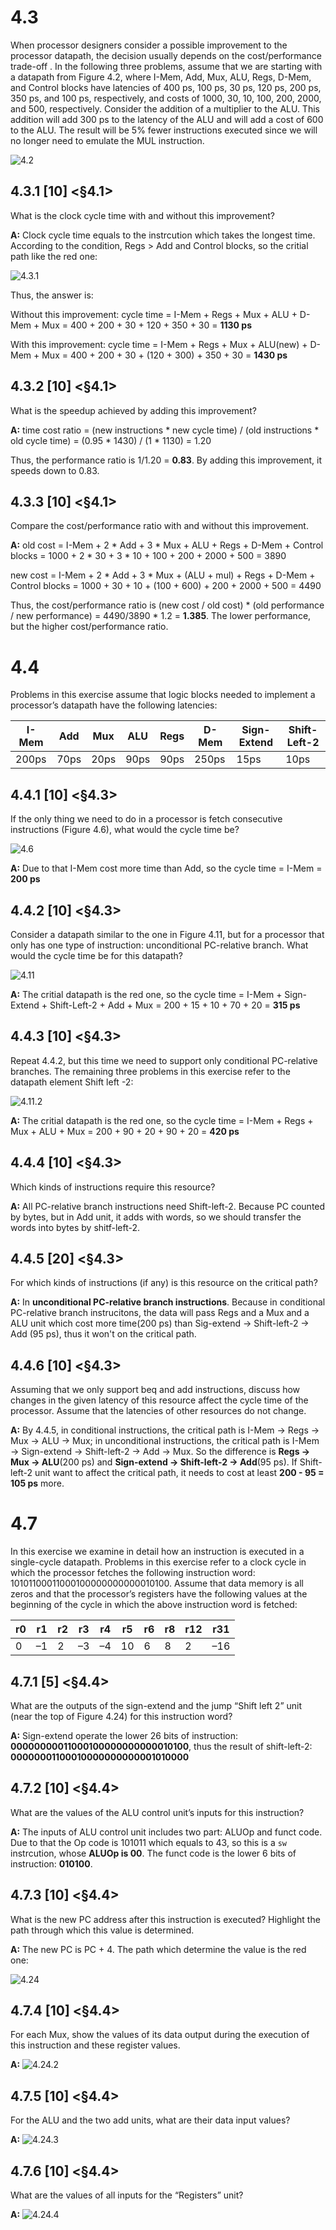 # 4.3 
When processor designers consider a possible improvement to the processor datapath, the decision usually depends on the cost/performance trade-off . In the following three problems, assume that we are starting with a datapath from Figure 4.2, where I-Mem, Add, Mux, ALU, Regs, D-Mem, and Control blocks have latencies of 400 ps, 100 ps, 30 ps, 120 ps, 200 ps, 350 ps, and 100 ps, respectively, and costs of 1000, 30, 10, 100, 200, 2000, and 500, respectively. Consider the addition of a multiplier to the ALU.  This addition will add 300 ps to the latency of the ALU and will add a cost of 600 to the ALU.  The result will be 5% fewer instructions executed since we will no longer need to emulate the MUL instruction. 

![4.2](4.2.png)

## 4.3.1 [10] <§4.1> 
What is the clock cycle time with and without this improvement? 

**A:** Clock cycle time equals to the instrcution which takes the longest time. According to the condition, Regs > Add and Control blocks, so the critial path like the red one:

![4.3.1](4.3.1.png)

Thus, the answer is:

Without this improvement: cycle time = I-Mem + Regs + Mux + ALU + D-Mem + Mux = 400 + 200 + 30 + 120 + 350 + 30 = **1130 ps**

With this improvement: cycle time = I-Mem + Regs + Mux + ALU(new) + D-Mem + Mux = 400 + 200 + 30 + (120 + 300) + 350 + 30 = **1430 ps**

## 4.3.2 [10] <§4.1> 
What is the speedup achieved by adding this improvement?

**A:** time cost ratio = (new instructions * new cycle time) / (old instructions * old cycle time) = (0.95 * 1430) / (1 * 1130) = 1.20

Thus, the performance ratio is 1/1.20 = **0.83**. By adding this improvement, it speeds down to 0.83.


## 4.3.3 [10] <§4.1> 
Compare the cost/performance ratio with and without this improvement.

**A:** old cost = I-Mem + 2 * Add + 3 * Mux + ALU + Regs + D-Mem + Control blocks = 1000 + 2 * 30 + 3 * 10 + 100 + 200 + 2000 + 500 = 3890

new cost = I-Mem + 2 * Add + 3 * Mux + (ALU + mul) + Regs + D-Mem + Control blocks = 1000 + 30 + 10 + (100 + 600) + 200 + 2000 + 500 = 4490

Thus, the cost/performance ratio is (new cost / old cost) * (old performance / new performance) = 4490/3890 * 1.2 = **1.385**. The lower performance, but the higher cost/performance ratio.

# 4.4
Problems in this exercise assume that logic blocks needed to implement a processor’s datapath have the following latencies:

| I-Mem | Add  | Mux  | ALU  | Regs | D-Mem | Sign-Extend | Shift-Left-2 |
| ----- | ---- | ---- | ---- | ---- | ----- | ----------- | ------------ |
| 200ps | 70ps | 20ps | 90ps | 90ps | 250ps | 15ps        | 10ps         |

## 4.4.1 [10] <§4.3> 
If the only thing we need to do in a processor is fetch consecutive instructions (Figure 4.6), what would the cycle time be? 

![4.6](4.6.png)

**A:** Due to that I-Mem cost more time than Add, so the cycle time = I-Mem = **200 ps**

## 4.4.2 [10] <§4.3> 
Consider a datapath similar to the one in Figure 4.11, but for a processor that only has one type of instruction: unconditional PC-relative branch. What would the cycle time be for this datapath? 

![4.11](4.11.png)

**A:**  The critial datapath is the red one, so the cycle time = I-Mem + Sign-Extend + Shift-Left-2 + Add + Mux = 200 + 15 + 10 + 70 + 20 = **315 ps**

## 4.4.3 [10] <§4.3> 
Repeat 4.4.2, but this time we need to support only conditional PC-relative branches. The remaining three problems in this exercise refer to the datapath element Shift left -2: 

![4.11.2](4.11.2.png)

**A:** The critial datapath is the red one, so the cycle time = I-Mem + Regs + Mux + ALU + Mux = 200 + 90 + 20 + 90 + 20 = **420 ps**

## 4.4.4 [10] <§4.3> 
Which kinds of instructions require this resource? 

**A:** All PC-relative branch instructions need Shift-left-2. Because PC counted by bytes, but in Add unit, it adds with words, so we should transfer the words into bytes by shitf-left-2.

## 4.4.5 [20] <§4.3> 
For which kinds of instructions (if any) is this resource on the critical path? 

**A:** In **unconditional PC-relative branch instructions**. Because in conditional PC-relative branch instrucitons, the data will pass Regs and a Mux and a ALU unit which cost more time(200 ps) than Sig-extend -> Shift-left-2 -> Add (95 ps), thus it won't on the critical path.

## 4.4.6 [10] <§4.3> 
Assuming that we only support beq and add instructions, discuss how changes in the given latency of this resource affect the cycle time of the processor. Assume that the latencies of other resources do not change.

**A:** By 4.4.5, in conditional instructions, the critical path is I-Mem -> Regs -> Mux -> ALU -> Mux; in unconditional instructions, the critical path is I-Mem -> Sign-extend -> Shift-left-2 -> Add -> Mux. So the difference is **Regs -> Mux -> ALU**(200 ps) and **Sign-extend -> Shift-left-2 -> Add**(95 ps). If Shift-left-2 unit want to affect the critical path, it needs to cost at least **200 - 95 = 105 ps** more. 

# 4.7
In this exercise we examine in detail how an instruction is executed in a single-cycle datapath. Problems in this exercise refer to a clock cycle in which the processor fetches the following instruction word: 10101100011000100000000000010100. Assume that data memory is all zeros and that the processor’s registers have the following values at the beginning of the cycle in which the above instruction word is fetched:

| r0  | r1  | r2  | r3  | r4  | r5  | r6  | r8  | r12 | r31 |
| --- | --- | --- | --- | --- | --- | --- | --- | --- | --- |
| 0   | –1  | 2   | –3  | –4  | 10  | 6   | 8   | 2   | –16 |

## 4.7.1 [5] <§4.4> 
What are the outputs of the sign-extend and the jump “Shift  left  2” unit (near the top of Figure 4.24) for this instruction word? 

**A:** Sign-extend operate the lower 26 bits of instruction: **00000000011000100000000000010100**, thus the result of shift-left-2: **00000001100010000000000001010000**

## 4.7.2 [10] <§4.4> 
What are the values of the ALU control unit’s inputs for this instruction? 

**A:** The inputs of ALU control unit includes two part: ALUOp and funct code. Due to that the Op code is 101011 which equals to 43, so this is a `sw` instrcution, whose **ALUOp is 00**. The funct code is the lower 6 bits of instruction: **010100**.

## 4.7.3 [10] <§4.4> 
What is the new PC address after this instruction is executed? Highlight the path through which this value is determined.

**A:** The new PC is PC + 4. The path which determine the value is the red one:

![4.24](4.24.png)

## 4.7.4 [10] <§4.4> 
For each Mux, show the values of its data output during the execution of this instruction and these register values. 

**A:** ![4.24.2](4.24.2.png)

## 4.7.5 [10] <§4.4> 
For the ALU and the two add units, what are their data input values? 

**A:** ![4.24.3](4.24.3.png)

## 4.7.6 [10] <§4.4> 
What are the values of all inputs for the “Registers” unit?

**A:** ![4.24.4](4.24.4.png)


